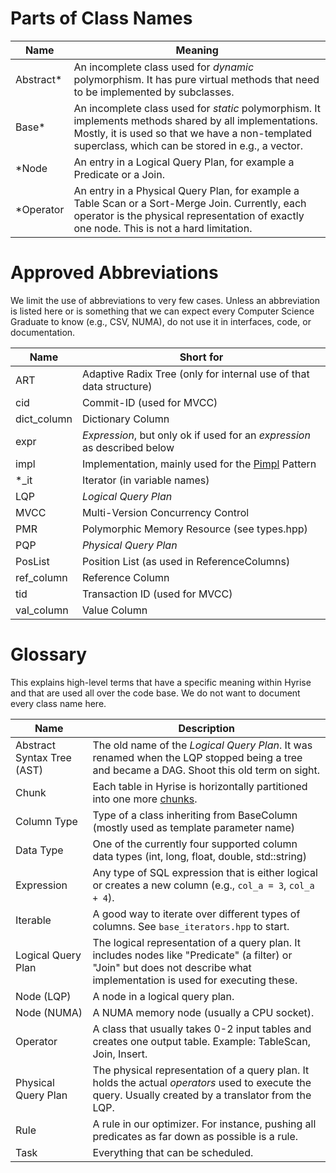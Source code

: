 # Parts of Class Names

| Name      | Meaning                                                                                                                                                                                                        |
| --------- | -------------------------------------------------------------------------------------------------------------------------------------------------------------------------------------------------------------- |
| Abstract* | An incomplete class used for *dynamic* polymorphism. It has pure virtual methods that need to be implemented by subclasses.                                                                                    |
| Base*     | An incomplete class used for *static* polymorphism. It implements methods shared by all implementations. Mostly, it is used so that we have a non-templated superclass, which can be stored in e.g., a vector. |
| *Node     | An entry in a Logical Query Plan, for example a Predicate or a Join.                                                                                                                                           |
| *Operator | An entry in a Physical Query Plan, for example a Table Scan or a Sort-Merge Join. Currently, each operator is the physical representation of exactly one node. This is not a hard limitation.                  |

# Approved Abbreviations

We limit the use of abbreviations to very few cases. Unless an abbreviation is listed here or is something that we can expect every Computer Science Graduate to know (e.g., CSV, NUMA), do not use it in interfaces, code, or documentation.

| Name        | Short for                                                                |
| ----------- | ------------------------------------------------------------------------ |
| ART         | Adaptive Radix Tree (only for internal use of that data structure)       |
| cid         | Commit-ID (used for MVCC)                                                |
| dict_column | Dictionary Column                                                        |
| expr        | *Expression*, but only ok if used for an *expression* as described below |
| impl        | Implementation, mainly used for the [Pimpl] Pattern                      |
| *_it        | Iterator (in variable names)                                             |
| LQP         | *Logical Query Plan*                                                     |
| MVCC        | Multi-Version Concurrency Control                                        |
| PMR         | Polymorphic Memory Resource (see types.hpp)                              |
| PQP         | *Physical Query Plan*                                                    |
| PosList     | Position List (as used in ReferenceColumns)                              |
| ref_column  | Reference Column                                                         |
| tid         | Transaction ID (used for MVCC)                                           |
| val_column  | Value Column                                                             |

[Pimpl]: http://en.cppreference.com/w/cpp/language/pimpl

# Glossary

This explains high-level terms that have a specific meaning within Hyrise and that are used all over the code base. We do not want to document every class name here.

| Name                       | Description                                                                                                                                                                |
| -------------------------- | -------------------------------------------------------------------------------------------------------------------------------------------------------------------------- |
| Abstract Syntax Tree (AST) | The old name of the *Logical Query Plan*. It was renamed when the LQP stopped being a tree and became a DAG. Shoot this old term on sight.                                 |
| Chunk                      | Each table in Hyrise is horizontally partitioned into one more [chunks](https://github.com/hyrise/hyrise/wiki/chunk-concept).                                              |
| Column Type                | Type of a class inheriting from BaseColumn (mostly used as template parameter name)                                                                                        |
| Data Type                  | One of the currently four supported column data types (int, long, float, double, std::string)                                                                              |
| Expression                 | Any type of SQL expression that is either logical or creates a new column (e.g., `col_a = 3`, `col_a + 4`).                                                                |
| Iterable                   | A good way to iterate over different types of columns. See `base_iterators.hpp` to start.                                                                                  |
| Logical Query Plan         | The logical representation of a query plan. It includes nodes like "Predicate" (a filter) or "Join" but does not describe what implementation is used for executing these. |
| Node (LQP)                 | A node in a logical query plan.                                                                                                                                            |
| Node (NUMA)                | A NUMA memory node (usually a CPU socket).                                                                                                                                 |
| Operator                   | A class that usually takes 0-2 input tables and creates one output table. Example: TableScan, Join, Insert.                                                                |
| Physical Query Plan        | The physical representation of a query plan. It holds the actual *operators* used to execute the query. Usually created by a translator from the LQP.                      |
| Rule                       | A rule in our optimizer. For instance, pushing all predicates as far down as possible is a rule.                                                                           |
| Task                       | Everything that can be scheduled.                                                                                                                                          |
